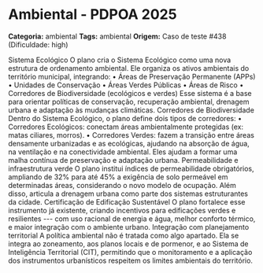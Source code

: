 # Ambiental - PDPOA 2025

**Categoria:** ambiental
**Tags:** ambiental
**Origem:** Caso de teste #438 (Dificuldade: high)

Sistema Ecológico O plano cria o Sistema Ecológico como uma nova estrutura de ordenamento ambiental. Ele organiza os ativos ambientais do território municipal, integrando: • Áreas de Preservação Permanente (APPs) • Unidades de Conservação • Áreas Verdes Públicas • Áreas de Risco • Corredores de Biodiversidade (ecológicos e verdes) Esse sistema é a base para orientar políticas de conservação, recuperação ambiental, drenagem urbana e adaptação às mudanças climáticas. Corredores de Biodiversidade Dentro do Sistema Ecológico, o plano define dois tipos de corredores: • Corredores Ecológicos: conectam áreas ambientalmente protegidas (ex: matas ciliares, morros). • Corredores Verdes: fazem a transição entre áreas densamente urbanizadas e as ecológicas, ajudando na absorção de água, na ventilação e na conectividade ambiental. Eles ajudam a formar uma malha contínua de preservação e adaptação urbana. Permeabilidade e infraestrutura verde O plano institui índices de permeabilidade obrigatórios, ampliando de 32% para até 45% a exigência de solo permeável em determinadas áreas, considerando o novo modelo de ocupação. Além disso, articula a drenagem urbana como parte dos sistemas estruturantes da cidade. Certificação de Edificação Sustentável O plano fortalece esse instrumento já existente, criando incentivos para edificações verdes e resilientes --- com uso racional de energia e água, melhor conforto térmico, e maior integração com o ambiente urbano. Integração com planejamento territorial A política ambiental não é tratada como algo apartado. Ela se integra ao zoneamento, aos planos locais e de pormenor, e ao Sistema de Inteligência Territorial (CIT), permitindo que o monitoramento e a aplicação dos instrumentos urbanísticos respeitem os limites ambientais do território.